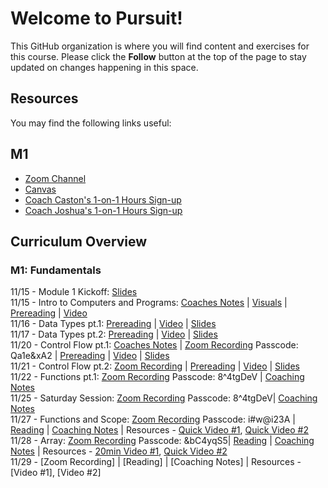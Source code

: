 # Welcome to Pursuit!

This GitHub organization is where you will find content and exercises for this course. Please click the **Follow** button at the top of the page to stay updated on changes happening in this space.

## Resources

You may find the following links useful:

## M1 
- [Zoom Channel](https://us06web.zoom.us/j/86031129111)
- [Canvas](https://pursuit.instructure.com/courses/165)
- [Coach Caston's 1-on-1 Hours Sign-up](https://calendar.app.google/nb72RkwgaJF2nKtA8)
- [Coach Joshua's 1-on-1 Hours Sign-up](https://calendar.app.google/RHKfDAHKs1zcS39K7)


## Curriculum Overview

### M1: Fundamentals 
11/15 - Module 1 Kickoff: [Slides]()<br>
11/15 - Intro to Computers and Programs: [Coaches Notes](https://gist.github.com/CastonPursuit/2d628b3c3b9fd4337bf82f828d5177e2) | [Visuals](https://docs.google.com/presentation/d/1D4IXKnT4Fa0LfvklEATHGwCxN0k2rWBtuKg884KblOI/edit#slide=id.g420132f636_0_109) | [Prereading](https://github.com/10-5-pursuit/unit-fundamentals/blob/main/intro-to-code/readme.md) | [Video](https://www.youtube.com/watch?v=TQCr9RV7twk) <br>
11/16 - Data Types pt.1: [Prereading](https://github.com/pursuit-curriculum/unit-fundamentals/tree/main/intro-to-javascript) | [Video](https://www.youtube.com/watch?v=A37-3lflh8I) | [Slides](https://docs.google.com/presentation/d/1VPWmwDHUwfPM3MWMPnEVVdpVsyEILGz1FxE9CKvKPUI/edit#slide=id.g5a0daf6a0f_0_0) <br>
11/17 - Data Types pt.2:  [Prereading](https://github.com/pursuit-curriculum/unit-fundamentals/tree/main/intro-to-javascript) | [Video](https://www.youtube.com/watch?v=A37-3lflh8I) | [Slides](https://docs.google.com/presentation/d/1VPWmwDHUwfPM3MWMPnEVVdpVsyEILGz1FxE9CKvKPUI/edit#slide=id.g5a0daf6a0f_0_0) <br>
11/20 - Control Flow pt.1: [Coaches Notes](https://gist.github.com/CastonPursuit/6811b68d6431a484875fcf74298eadeb) | [Zoom Recording](https://us06web.zoom.us/rec/share/N7iP_ht3L8YuXdbPn8G_foAxxbNqsYhqbwd_SG5H3_uZJEtxzvbV_vdwiADThvmM.Er4n5xN5GV9yQXqp?startTime=1700493680000) Passcode: Qa1e&xA2 | [Prereading](https://github.com/10-5-pursuit/unit-fundamentals/tree/main/control-flow) | [Video](https://www.youtube.com/watch?v=Wc1rH4uNKIE) | [Slides](https://docs.google.com/presentation/d/1QpqzLZ5O22JayLQqxREZ2k5MOmCaHAUydxkW0f74l8A/edit#slide=id.g420132f666_1_0) <br>
11/21 - Control Flow pt.2:  [Zoom Recording]() | [Prereading]() | [Video](https://www.youtube.com/watch?v=mbT7sSmVUS8) | [Slides](https://docs.google.com/presentation/d/1Q_M6wAqI0hnV3v1yTNYMmkq1991b-xihB8UMjmC41xQ/edit#slide=id.g3986c96d49c0e4ac_18) <br>
11/22 - Functions pt.1:  [Zoom Recording](https://us06web.zoom.us/rec/share/rFaGOzz33Z4K3YSJX8giLTzW5ySSjkPI7rZ1_qoMiwaFuZoRpZ47KgaZWp4YoQvM.Sa_mbzHGSnuMRwz) Passcode: 8^4tgDeV | [Coaching Notes](https://gist.github.com/CastonPursuit/eaaa7b2e0cdabacb456ddf56d054154c) <br>
11/25 - Saturday Session: [Zoom Recording](https://us06web.zoom.us/rec/share/rFaGOzz33Z4K3YSJX8giLTzW5ySSjkPI7rZ1_qoMiwaFuZoRpZ47KgaZWp4YoQvM.Sa_mbzHGSnuMRwz-) Passcode: 8^4tgDeV| [Coaching Notes](https://replit.com/@CastonPursuit/FunctionDemobubble#script.js) <br>
11/27 - Functions and Scope:  [Zoom Recording](https://us06web.zoom.us/rec/share/BE03bSLmDS9HVYbcRjtWqMKSHONf6NAmIe8g32Tf13mmVVqvfwpVb_C-1rVYE8Rn.EAtOLeJ4MUGcO-83) Passcode: i#w@i23A | [Reading](https://github.com/pursuit-curriculum/unit-fundamentals/tree/main/scope) | [Coaching Notes](https://replit.com/@CastonPursuit/Practice-Functions-and-Scope) | Resources - [Quick Video #1](https://www.youtube.com/watch?v=TkFN6e9ZDMw&ab_channel=WebDevSimplified), [Quick Video #2](https://www.youtube.com/watch?v=iJKkZA215tQ&ab_channel=ProgrammingwithMosh)
11/28 - Array:  [Zoom Recording](https://us06web.zoom.us/rec/share/ue8QExXsXy273EfLa36dXIAzQ4tMYhA-M-yRS8ypUPWL1wosyy5TGGTePoXXIlJX.LTJxReI89T2bjBnT)  Passcode: &bC4yqS5| [Reading](https://github.com/pursuit-curriculum/unit-fundamentals/tree/main/arrays) | [Coaching Notes](https://replit.com/@CastonPursuit/In-Session-Practice-Arrays-Part-1) | Resources - [20min Video #1](https://www.youtube.com/watch?v=0SyTDl4pb4w&ab_channel=DaveGray), [Quick Video #2](https://www.youtube.com/watch?v=QEZXbRiaY1I&ab_channel=freeCodeCamp.org) <br>
11/29 - [Zoom Recording] | [Reading] | [Coaching Notes] | Resources - [Video #1], [Video #2]


